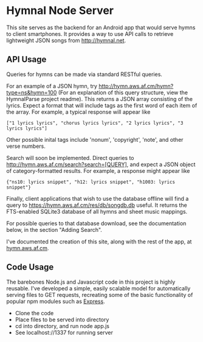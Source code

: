 Hymnal Node Server
==================
This site serves as the backend for an Android app that would serve hymns to client smartphones. It provides a way to use API calls to retrieve lightweight JSON songs from http://hymnal.net.

API Usage
------------------
Queries for hymns can be made via standard RESTful queries. 

For an example of a JSON hymn, try http://hymn.aws.af.cm/hymn?type=ns&hymn=100 (For an explanation of this query structure, view the HymnalParse project readme). This returns a JSON array consisting of the lyrics.
Expect a format that will include tags as the first word of each item of the array. For example, a typical response will appear like

	["1 lyrics lyrics", "chorus lyrics lyrics", "2 lyrics lyrics", "3 lyrics lyrics"]

Other possible inital tags include 'nonum', 'copyright', 'note', and other verse numbers.

Search will soon be implemented. Direct queries to http://hymn.aws.af.cm/search?search=[QUERY], and expect a JSON object of category-formatted results. For example, a response might appear like

	{"ns10: lyrics snippet", "h12: lyrics snippet", "h1003: lyrics snippet"}

Finally, client applications that wish to use the database offline will find a query to https://hymn.aws.af.cm/res/db/songdb.db useful. It returns the FTS-enabled SQLite3 database of all hymns and sheet music mappings.

For possible queries to that database download, see the documentation below, in the section "Adding Search".

I've documented the creation of this site, along with the rest of the app, at [hymn.aws.af.cm](http://hymn.aws.af.cm).

Code Usage
------------------
The barebones Node.js and Javascript code in this project is highly reusable. I've developed a simple, easily scalable model for automatically serving files to GET requests, recreating some of the basic functionality of popular npm modules such as [Express](http://expressjs.com). 

- Clone the code
- Place files to be served into directory
- cd into directory, and run node app.js
- See localhost://1337 for running server
